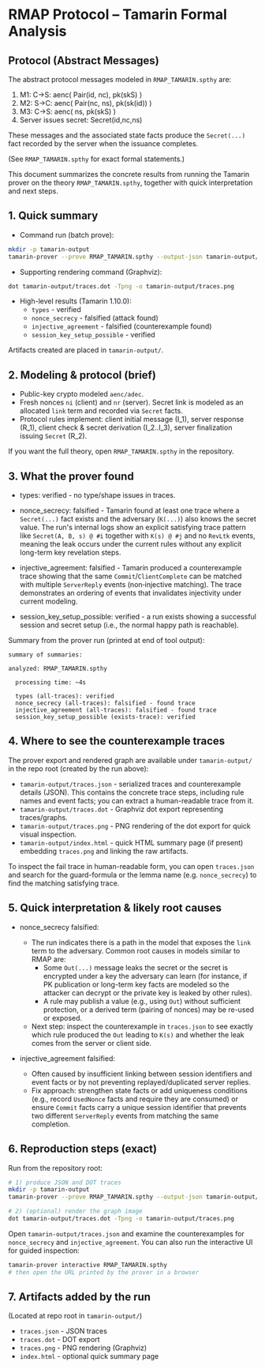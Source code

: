 # RMAP Protocol – Tamarin Formal Analysis

## Protocol (Abstract Messages)

The abstract protocol messages modeled in `RMAP_TAMARIN.spthy` are:

1. M1: C→S: aenc( Pair(id, nc), pk(skS) )
2. M2: S→C: aenc( Pair(nc, ns), pk(sk(id)) )
3. M3: C→S: aenc( ns, pk(skS) )
4. Server issues secret: Secret(id,nc,ns)

These messages and the associated state facts produce the `Secret(...)` fact recorded by the server when the issuance completes.

(See `RMAP_TAMARIN.spthy` for exact formal statements.)

This document summarizes the concrete results from running the Tamarin prover on the theory `RMAP_TAMARIN.spthy`, together with quick interpretation and next steps.

## 1. Quick summary

- Command run (batch prove):

```bash
mkdir -p tamarin-output
tamarin-prover --prove RMAP_TAMARIN.spthy --output-json tamarin-output/traces.json --output-dot tamarin-output/traces.dot -v
```

- Supporting rendering command (Graphviz):

```bash
dot tamarin-output/traces.dot -Tpng -o tamarin-output/traces.png
```

- High-level results (Tamarin 1.10.0):
  - `types` - verified
  - `nonce_secrecy` - falsified (attack found)
  - `injective_agreement` - falsified (counterexample found)
  - `session_key_setup_possible` - verified

Artifacts created are placed in `tamarin-output/`.

## 2. Modeling & protocol (brief)

- Public-key crypto modeled `aenc/adec`.
- Fresh nonces `ni` (client) and `nr` (server). Secret link is modeled as an allocated `link` term and recorded via `Secret` facts.
- Protocol rules implement: client initial message (I_1), server response (R_1), client check & secret derivation (I_2..I_3), server finalization issuing `Secret` (R_2).

If you want the full theory, open `RMAP_TAMARIN.spthy` in the repository.


## 3. What the prover found

- types: verified - no type/shape issues in traces.

- nonce_secrecy: falsified - Tamarin found at least one trace where a `Secret(...)` fact exists and the adversary (`K(...)`) also knows the secret value. The run's internal logs show an explicit satisfying trace pattern like `Secret(A, B, s) @ #i` together with `K(s) @ #j` and no `RevLtk` events, meaning the leak occurs under the current rules without any explicit long-term key revelation steps.

- injective_agreement: falsified - Tamarin produced a counterexample trace showing that the same `Commit`/`ClientComplete` can be matched with multiple `ServerReply` events (non‑injective matching). The trace demonstrates an ordering of events that invalidates injectivity under current modeling.

- session_key_setup_possible: verified - a run exists showing a successful session and secret setup (i.e., the normal happy path is reachable).

Summary from the prover run (printed at end of tool output):
```
summary of summaries:

analyzed: RMAP_TAMARIN.spthy

  processing time: ~4s

  types (all-traces): verified
  nonce_secrecy (all-traces): falsified - found trace
  injective_agreement (all-traces): falsified - found trace
  session_key_setup_possible (exists-trace): verified
```

## 4. Where to see the counterexample traces

The prover export and rendered graph are available under `tamarin-output/` in the repo root (created by the run above):

- `tamarin-output/traces.json` - serialized traces and counterexample details (JSON). This contains the concrete trace steps, including rule names and event facts; you can extract a human-readable trace from it.
- `tamarin-output/traces.dot` - Graphviz dot export representing traces/graphs.
- `tamarin-output/traces.png` - PNG rendering of the dot export for quick visual inspection.
- `tamarin-output/index.html` - quick HTML summary page (if present) embedding `traces.png` and linking the raw artifacts.

To inspect the fail trace in human-readable form, you can open `traces.json` and search for the guard-formula or the lemma name (e.g. `nonce_secrecy`) to find the matching satisfying trace.

## 5. Quick interpretation & likely root causes

- nonce_secrecy falsified:
  - The run indicates there is a path in the model that exposes the `link` term to the adversary. Common root causes in models similar to RMAP are:
    - Some `Out(...)` message leaks the secret or the secret is encrypted under a key the adversary can learn (for instance, if PK publication or long-term key facts are modeled so the attacker can decrypt or the private key is leaked by other rules).
    - A rule may publish a value (e.g., using `Out`) without sufficient protection, or a derived term (pairing of nonces) may be re-used or exposed.
  - Next step: inspect the counterexample in `traces.json` to see exactly which rule produced the `Out` leading to `K(s)` and whether the leak comes from the server or client side.

- injective_agreement falsified:
  - Often caused by insufficient linking between session identifiers and event facts or by not preventing replayed/duplicated server replies.
  - Fix approach: strengthen state facts or add uniqueness conditions (e.g., record `UsedNonce` facts and require they are consumed) or ensure `Commit` facts carry a unique session identifier that prevents two different `ServerReply` events from matching the same completion.

## 6. Reproduction steps (exact)

Run from the repository root:

```bash
# 1) produce JSON and DOT traces
mkdir -p tamarin-output
tamarin-prover --prove RMAP_TAMARIN.spthy --output-json tamarin-output/traces.json --output-dot tamarin-output/traces.dot -v

# 2) (optional) render the graph image
dot tamarin-output/traces.dot -Tpng -o tamarin-output/traces.png
```

Open `tamarin-output/traces.json` and examine the counterexamples for `nonce_secrecy` and `injective_agreement`. You can also run the interactive UI for guided inspection:

```bash
tamarin-prover interactive RMAP_TAMARIN.spthy
# then open the URL printed by the prover in a browser
```

## 7. Artifacts added by the run

(Located at repo root in `tamarin-output/`)

- `traces.json` - JSON traces
- `traces.dot` - DOT export
- `traces.png` - PNG rendering (Graphviz)
- `index.html` - optional quick summary page
